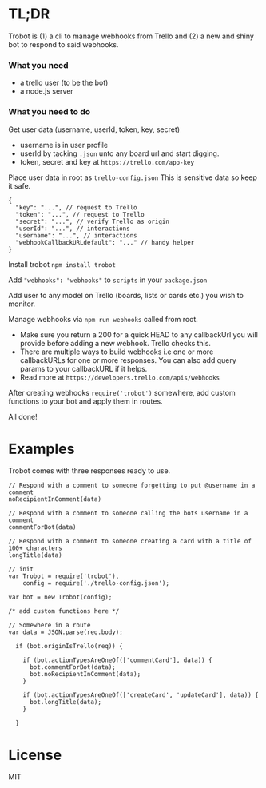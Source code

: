 # TL;DR

Trobot is (1) a cli to manage webhooks from Trello and (2) a new and shiny bot to respond to said webhooks.

### What you need

- a trello user (to be the bot)
- a node.js server

### What you need to do

Get user data (username, userId, token, key, secret)

- username is in user profile
- userId by tacking `.json` unto any board url and start digging.
- token, secret and key at `https://trello.com/app-key`

Place user data in root as `trello-config.json` This is sensitive data so keep it safe.

```
{
  "key": "...", // request to Trello
  "token": "...", // request to Trello
  "secret": "...", // verify Trello as origin
  "userId": "...", // interactions
  "username": "...", // interactions
  "webhookCallbackURLdefault": "..." // handy helper
}
```

Install trobot `npm install trobot`

Add `"webhooks": "webhooks"` to `scripts` in your `package.json`

Add user to any model on Trello (boards, lists or cards etc.) you wish to monitor.

Manage webhooks via `npm run webhooks` called from root.

- Make sure you return a 200 for a quick HEAD to any callbackUrl you will provide before adding a new webhook. Trello checks this.
- There are multiple ways to build webhooks i.e one or more callbackURLs for one or more responses. You can also add query params to your callbackURL if it helps.
- Read more at `https://developers.trello.com/apis/webhooks`

After creating webhooks `require('trobot')` somewhere, add custom functions to your bot and apply them in routes.

All done!

# Examples

Trobot comes with three responses ready to use.

```
// Respond with a comment to someone forgetting to put @username in a comment
noRecipientInComment(data)

// Respond with a comment to someone calling the bots username in a comment
commentForBot(data)

// Respond with a comment to someone creating a card with a title of 100+ characters
longTitle(data)

// init
var Trobot = require('trobot'),
    config = require('./trello-config.json');

var bot = new Trobot(config);

/* add custom functions here */

// Somewhere in a route
var data = JSON.parse(req.body);

  if (bot.originIsTrello(req)) {

    if (bot.actionTypesAreOneOf(['commentCard'], data)) {
      bot.commentForBot(data);
      bot.noRecipientInComment(data);
    }

    if (bot.actionTypesAreOneOf(['createCard', 'updateCard'], data)) {
      bot.longTitle(data);
    }

  }

```

# License

MIT
